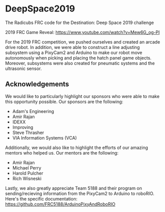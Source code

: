 # DeepSpace2019
The Radicubs FRC code for the Destination: Deep Space 2019 challenge

2019 FRC Game Reveal: https://www.youtube.com/watch?v=Mew6G_og-PI

For the 2019 FRC competition, we pushed ourselves and created an arcade drive robot. In addition, we were able to construct a line adjusting subsystem using a PixyCam2 and Arduino to make our robot move autonomously when picking and placing the hatch panel game objects. Moreover, subsystems were also created for pneumatic systems and the ultrasonic sensor.

## Acknowledgements
We would like to particularly highlight our sponsors who were able to make this opportunity possible. Our sponsors are the following:
- Adam's Engineering
- Amir Rajan
- IDEXX
- Improving
- Steve Thrasher
- VIA Information Systems (VCA)

Additionally, we would also like to highlight the efforts of our amazing mentors who helped us. Our mentors are the following:
- Amir Rajan
- Michael Perry
- Harold Pulcher
- Rich Wisneski

Lastly, we also greatly appreciate Team 5188 and their program on sending/recieving information from the PixyCam2 to Arduino to roboRIO. Here's the specific documentation: https://github.com/FRC5188/ArduinoPixyAndRoboRIO
